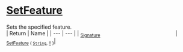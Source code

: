 # [SetFeature](./Signature-100663443.md)

Sets the specified feature.
<br>
| Return | Name | 
| --- | --- | 
| <sub>[Signature](./../Signature.md)</sub><img width=200/>| <sub>[SetFeature](./Signature-100663443.md) ( [`String`](https://docs.microsoft.com/en-us/dotnet/api/System.String), [`T`](./Signature-100663443.md) )</sub>| <br>


